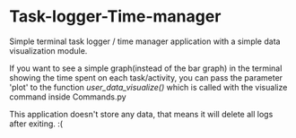 # Task-logger-Time-manager
Simple terminal task logger / time manager application with a simple data visualization module.

If you want to see a simple graph(instead of the bar graph) in the terminal showing the time spent on each task/activity, you can pass the parameter 'plot' to the function *user_data_visualize()*
which is called with the visualize command inside Commands.py

This application doesn't store any data, that means it will delete all logs after exiting. :(
